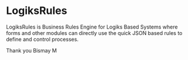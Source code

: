 # LogiksRules

LogiksRules is Business Rules Engine for Logiks Based Systems where forms and other modules can directly use the quick JSON based rules to define and control processes.

Thank you
Bismay M
